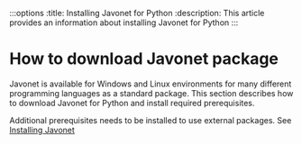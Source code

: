 :::options
:title: Installing Javonet for Python
:description: This article provides an information about installing Javonet for Python
:::

# How to download Javonet package

Javonet is available for Windows and Linux environments for many different programming languages as a standard package. This section describes how to download Javonet for Python and install required prerequisites. 



Additional prerequisites needs to be installed to use external packages. See [Installing Javonet](https://www.javonet.com/guides/v2/getting-started/installing-javonet)
